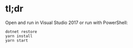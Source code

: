# tl;dr
Open and run in Visual Studio 2017 or run with PowerShell:
```
dotnet restore
yarn install
yarn start
```